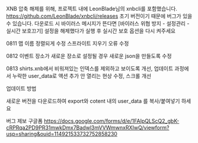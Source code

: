 XNB 압축 해제를 위해, 프로젝트 내에 LeonBlade님의 xnbcli를 포함했습니다. https://github.com/LeonBlade/xnbcli/releases 초기 버전이기 때문에 버그가 있을 수 있습니다.
다운로드 시 바이러스 메시지가 뜬다면 [바이러스 위협 방지 - 설정관리 -실시간 보호끄기] 설정을 해제했다가 실행 후 실시간 보호 옵션을 다시 켜주세요

0811 맵 이름 정렬되게 수정 스프라이트 지우기 오류 수정

0812 이벤트 장소가 새로운 장소로 설정될 경우 새로운 json을 만들도록 수정

0813 shirts.xnb에서 비워져있는 인덱스를 제외하고 보이도록 개선, 업데이트 과정에서 누락한 user_data로 액션 추가 안 열리는 현상 수정, 스크롤 개선

업데이트 방법

새로운 버전을 다운로드하여 export와 cotent 내의 user_data 를 복사/붙여넣기 하세요

버그 제보 구글폼 https://docs.google.com/forms/d/e/1FAIpQLScQ2_gbK-cRPRqa2PD9PR31mwkDmx7Badwl3mVVWmwnxRXIwQ/viewform?usp=sharing&ouid=114921533732752858230
